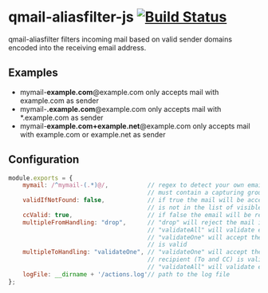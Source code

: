 qmail-aliasfilter-js [![Build Status](https://travis-ci.org/TimWolla/qmail-aliasfilter-js.png?branch=master)](https://travis-ci.org/TimWolla/qmail-aliasfilter-js)
====================

qmail-aliasfilter filters incoming mail based on valid sender domains encoded into the receiving email address.

Examples
--------

- mymail-**example.com**@example.com only accepts mail with example.com as sender
- mymail-**.example.com**@example.com only accepts mail with *.example.com as sender
- mymail-**example.com+example.net**@example.com only accepts mail with example.com or example.net as sender

Configuration
-------------

```js
module.exports = {
	mymail: /^mymail-(.*)@/,           // regex to detect your own email address
	                                   // must contain a capturing group for the domainlist
	validIfNotFound: false,            // if true the mail will be accepted in your email address
	                                   // is not in the list of visible recipients
	ccValid: true,                     // if false the email will be rejected if you are only on cc
	multipleFromHandling: "drop",      // "drop" will reject the mail if there are multiple senders
	                                   // "validateAll" will validate every single sender
	                                   // "validateOne" will accept the email if at least one sender
	                                   // is valid
	multipleToHandling: "validateOne", // "validateOne" will accept the email if at least one
	                                   // recipient (To and CC) is valid
	                                   // "validateAll" will validate every single recipient
	logFile: __dirname + '/actions.log'// path to the log file
};
```
